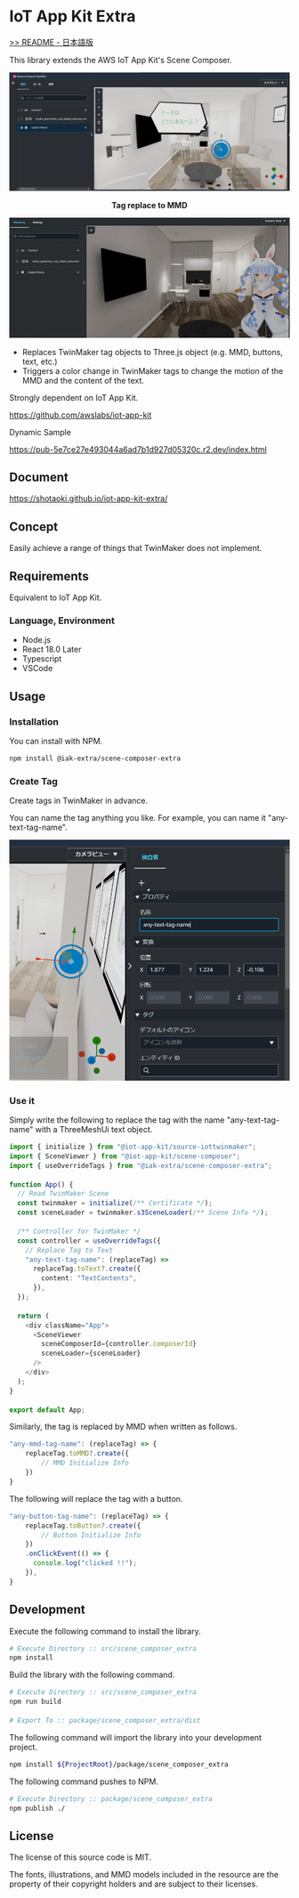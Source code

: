 # IoT App Kit Extra

<a href="./README.jp.md">>> README - 日本語版</a>

This library extends the AWS IoT App Kit's Scene Composer.

![](./images/tag-image.png)

<div style="text-align:center; font-weight:bold">Tag replace to MMD</div>

![](./images/mmd-image.gif)

- Replaces TwinMaker tag objects to Three.js object (e.g. MMD, buttons, text, etc.)
- Triggers a color change in TwinMaker tags to change the motion of the MMD and the content of the text.

Strongly dependent on IoT App Kit.

https://github.com/awslabs/iot-app-kit

Dynamic Sample

https://pub-5e7ce27e493044a6ad7b1d927d05320c.r2.dev/index.html

## Document

https://shotaoki.github.io/iot-app-kit-extra/

## Concept

Easily achieve a range of things that TwinMaker does not implement.

## Requirements

Equivalent to IoT App Kit.

### Language, Environment

- Node.js
- React 18.0 Later
- Typescript
- VSCode

## Usage

### Installation

You can install with NPM.

```bash
npm install @iak-extra/scene-composer-extra
```

### Create Tag

Create tags in TwinMaker in advance.

You can name the tag anything you like. For example, you can name it "any-text-tag-name".

![](./images/named-tag.png)

### Use it

Simply write the following to replace the tag with the name "any-text-tag-name" with a ThreeMeshUi text object.

```typescript
import { initialize } from "@iot-app-kit/source-iottwinmaker";
import { SceneViewer } from "@iot-app-kit/scene-composer";
import { useOverrideTags } from "@iak-extra/scene-composer-extra";

function App() {
  // Read TwinMaker Scene
  const twinmaker = initialize(/** Certificate */);
  const sceneLoader = twinmaker.s3SceneLoader(/** Scene Info */);

  /** Controller for TwinMaker */
  const controller = useOverrideTags({
    // Replace Tag to Text
    "any-text-tag-name": (replaceTag) =>
      replaceTag.toText?.create({
        content: "TextContents",
      }),
  });

  return (
    <div className="App">
      <SceneViewer
        sceneComposerId={controller.composerId}
        sceneLoader={sceneLoader}
      />
    </div>
  );
}

export default App;
```

Similarly, the tag is replaced by MMD when written as follows.

```typescript
"any-mmd-tag-name": (replaceTag) => {
    replaceTag.toMMD?.create({
        // MMD Initialize Info
    })
}
```

The following will replace the tag with a button.

```typescript
"any-button-tag-name": (replaceTag) => {
    replaceTag.toButton?.create({
        // Button Initialize Info
    })
    .onClickEvent(() => {
      console.log("clicked !!");
    }),
}
```

## Development

Execute the following command to install the library.

```bash
# Execute Directory :: src/scene_composer_extra
npm install
```

Build the library with the following command.

```bash
# Execute Directory :: src/scene_composer_extra
npm run build

# Export To :: package/scene_composer_extra/dist
```

The following command will import the library into your development project.

```bash
npm install ${ProjectRoot}/package/scene_composer_extra
```

The following command pushes to NPM.

```bash
# Execute Directory :: package/scene_composer_extra
npm publish ./
```

## License

The license of this source code is MIT.

The fonts, illustrations, and MMD models included in the resource are the property of their copyright holders and are subject to their licenses.
